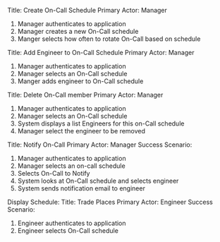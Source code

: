 Title: Create On-Call Schedule
Primary Actor: Manager

1. Manager authenticates to application
1. Manager creates a new On-Call schedule
1. Manger selects how often to rotate On-Call based on schedule

Title: Add Engineer to On-Call Schedule
Primary Actor: Manager

1. Manager authenticates to application
10. Manager selects an On-Call schedule 
11. Manger adds engineer to On-Call schedule

Title: Delete On-Call member
Primary Actor: Manager

1. Manager authenticates to application
10. Manager selects  an On-Call schedule
13. System displays a list Engineers for this on-Call schedule
14. Manager select the engineer to be removed

Title: Notify On-Call
Primary Actor: Manager
Success Scenario:

1. Manager authenticates to application
16. Manager selects an on-call schedule
17. Selects On-Call to Notify
18. System looks at On-Call schedule and selects engineer
19. System sends notification email to engineer

Display Schedule:
Title: Trade Places
Primary Actor: Engineer
Success Scenario:

1. Engineer authenticates to application
21. Engineer selects On-Call schedule
  
<!--stackedit_data:
eyJoaXN0b3J5IjpbOTY5NTY0MDQzXX0=
-->